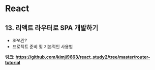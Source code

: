 # React
## 13. 리액트 라우터로 SPA 개발하기
- SPA란?
- 프로젝트 준비 및 기본적인 사용법


**링크: https://github.com/kimji9663/react_study2/tree/master/router-tutorial**